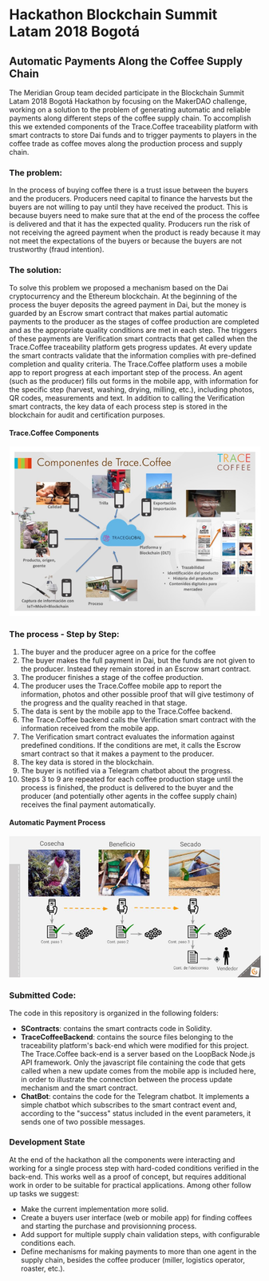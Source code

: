 # Hackathon Blockchain Summit Latam 2018 Bogotá

## Automatic Payments Along the Coffee Supply Chain

The Meridian Group team decided participate in the Blockchain Summit Latam 2018 Bogotá Hackathon by focusing on the MakerDAO challenge, working on a solution to the problem of generating automatic and reliable payments along different steps of the coffee supply chain. To accomplish this we extended components of the Trace.Coffee traceability platform with smart contracts to store Dai funds and to trigger payments to players in the coffee trade as coffee moves along the production process and supply chain.

### The problem: 
In the process of buying coffee there is a trust issue between the buyers and the producers. Producers need capital to finance the harvests but the buyers are not willing to pay until they have received the product. This is because buyers need to make sure that at the end of the process the coffee is delivered and that it has the expected quality. Producers run the risk of not receiving the agreed payment when the product is ready because it may not meet the expectations of the buyers or because the buyers are not trustworthy (fraud intention).

### The solution: 
To solve this problem we proposed a mechanism based on the Dai cryptocurrency and the Ethereum blockchain. At the beginning of the process the buyer deposits the agreed payment in Dai, but the money is guarded by an Escrow smart contract that makes partial automatic payments to the producer as the stages of coffee production are completed and as the appropriate quality conditions are met in each step. The triggers of these payments are Verification smart contracts that get called when the Trace.Coffee traceability platform gets progress updates. At every update the smart contracts validate that the information complies with pre-defined completion and quality criteria. The Trace.Coffee platform uses a mobile app to report progress at each important step of the process. An agent (such as the producer) fills out forms in the mobile app, with information for the specific step (harvest, washing, drying, milling, etc.), including photos, QR codes, measurements and text. In addition to calling the Verification smart contracts, the key data of each process step is stored in the blockchain for audit and certification purposes.

#### Trace.Coffee Components
![Trace.Coffee components image](./Trace.Coffee-Components.jpg "Trace.Coffee Components")

### The process - Step by Step:
1. The buyer and the producer agree on a price for the coffee
2. The buyer makes the full payment in Dai, but the funds are not given to the producer. Instead they remain stored in an Escrow smart contract.
3. The producer finishes a stage of the coffee production.
4. The producer uses the Trace.Coffee mobile app to report the information, photos and other possible proof that will give testimony of the progress and the quality reached in that stage. 
5. The data is sent by the mobile app to the Trace.Coffee backend.
6. The Trace.Coffee backend calls the Verification smart contract with the information received from the mobile app.
7. The Verification smart contract evaluates the information against predefined conditions. If the conditions are met, it calls the Escrow smart contract so that it makes a payment to the producer.
8. The key data is stored in the blockchain.
9. The buyer is notified via a Telegram chatbot about the progress.
10. Steps 3 to 9 are repeated for each coffee production stage until the process is finished, the product is delivered to the buyer and the producer (and potentially other agents in the coffee supply chain) receives the final payment automatically.

#### Automatic Payment Process
![Automatic payment process image](./Auto-payments.jpg "Automatic Payment Process")

### Submitted Code:
The code in this repository is organized in the following folders:
* **SContracts**: contains the smart contracts code in Solidity.
* **TraceCoffeeBackend**: contains the source files belonging to the traceability platform's back-end which were modified for this project. The Trace.Coffee back-end is a server based on the LoopBack Node.js API framework. Only the javascript file containing the code that gets called when a new update comes from the mobile app is included here, in order to illustrate the connection between the process update mechanism and the smart contract.
* **ChatBot**: contains the code for the Telegram chatbot. It implements a simple chatbot which subscribes to the smart contract event and, according to the "success" status included in the event parameters, it sends one of two possible messages.

### Development State
At the end of the hackathon all the components were interacting and working for a single process step with hard-coded conditions verified in the back-end. This works well as a proof of concept, but requires additional work in order to be suitable for practical applications. Among other follow up tasks we suggest:

* Make the current implementation more solid.
* Create a buyers user interface (web or mobile app) for finding coffees and starting the purchase and provisionning process.
* Add support for multiple supply chain validation steps, with configurable conditions each.
* Define mechanisms for making payments to more than one agent in the supply chain, besides the coffee producer (miller, logistics operator, roaster, etc.).
